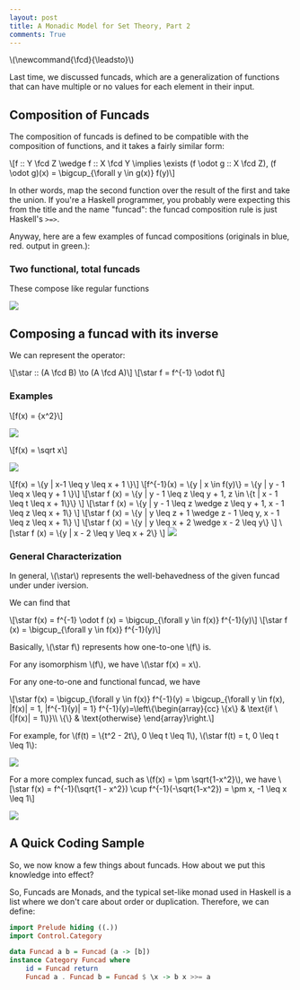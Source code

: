 ```yaml
---
layout: post
title: A Monadic Model for Set Theory, Part 2
comments: True
---
```

\\(\newcommand{\fcd}{\leadsto}\\)


Last time, we discussed funcads, which are a generalization of functions that can have multiple or no values for each element in their input.

## Composition of Funcads

The composition of funcads is defined to be compatible with the composition of functions, and it takes a fairly similar form:

\\[f :: Y \fcd Z \wedge f :: X \fcd Y \implies \exists (f \odot g :: X \fcd Z), (f \odot g)(x) = \bigcup_{\forall y \in g(x)} f(y)\\]

In other words, map the second function over the result of the first and take the union. If you're a Haskell programmer, you probably were expecting this from the title and the name "funcad": the funcad composition rule is just Haskell's `>=>`.

Anyway, here are a few examples of funcad compositions (originals in blue, red. output in green.):

### Two functional, total funcads

These compose like regular functions

<img src="/resources/2016-02-16/comp_sq.png"/>

## Composing a funcad with its inverse

We can represent the operator:

\\[\star :: (A \fcd B) \to (A \fcd A)\\]
\\[\star f = f^{-1} \odot f\\]

### Examples

\\[f(x) = \{x^2\}\\]

<img src="/resources/2016-02-16/pm_.png"/>

\\[f(x) = \sqrt x\\]

<img src="/resources/2016-02-16/pos_x.png"/>

\\[f(x) = \\{y | x-1 \leq y \leq x + 1 \\}\\]
\\[f^{-1}(x) = \\{y | x \in f(y)\\} = \\{y | y - 1 \leq x \leq y + 1 \\}\\]
\\[\star f (x) = \\{y | y - 1 \leq z \leq y + 1, z \in \\{t \| x - 1 \leq t \leq x + 1\\}\\} \\]
\\[\star f (x) = \\{y | y - 1 \leq z \wedge z \leq y + 1, x - 1 \leq z \leq x + 1\\} \\]
\\[\star f (x) = \\{y | y \leq z + 1 \wedge z - 1 \leq y, x - 1 \leq z \leq x + 1\\} \\]
\\[\star f (x) = \\{y | y \leq x + 2 \wedge x - 2 \leq y\\} \\]
\\[\star f (x) = \\{y | x - 2 \leq y \leq x + 2\\} \\]
<img src="/resources/2016-02-16/large_margin.png"/>


### General Characterization

In general, \\(\star\\) represents the well-behavedness of the given funcad
under under iversion.

We can find that

\\[\star f(x) = f^{-1} \odot f (x) = \bigcup_{\forall y \in f(x)} f^{-1}(y)\\]
\\[\star f (x) = \bigcup_{\forall y \in f(x)} f^{-1}(y)\\]

Basically, \\(\star f\\) represents how one-to-one \\(f\\) is.

For any isomorphism \\(f\\), we have \\(\star f(x) = x\\).

For any one-to-one and functional funcad, we have

\\[\star f(x) = \bigcup_{\forall y \in f(x)} f^{-1}(y) = \bigcup_{\forall y \in f(x), \|f(x)\| = 1, \|f^{-1}(y)\| = 1} f^{-1}(y)=\left\\{\begin{array}{cc} \\{x\\} & \text{if \\(\|f(x)\| = 1\\)}\\\\ \\{\\} & \text{otherwise} \end{array}\right.\\]

For example, for \\(f(t) = \\{t^2 - 2t\\}, 0 \leq t \leq 1\\), \\(\star f(t) = t, 0 \leq t \leq 1\\):

<img src="/resources/2016-02-16/domain_selector.png"/>

For a more complex funcad, such as \\(f(x) = \pm \sqrt{1-x^2}\\), we have
\\[\star f(x) = f^{-1}(\sqrt{1 - x^2}) \cup f^{-1}(-\sqrt{1-x^2}) = \pm x, -1 \leq x \leq 1\\]

<img src="/resources/2016-02-16/circle_to_absval.png"/>

## A Quick Coding Sample

So, we now know a few things about funcads. How about we put this knowledge into effect?

So, Funcads are Monads, and the typical set-like monad used in Haskell is a list where we don't care about order or duplication. Therefore, we can define:

```haskell
import Prelude hiding ((.))
import Control.Category

data Funcad a b = Funcad (a -> [b])
instance Category Funcad where
    id = Funcad return
    Funcad a . Funcad b = Funcad $ \x -> b x >>= a
```

